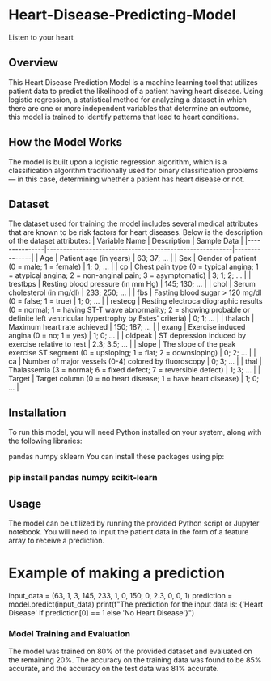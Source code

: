 # Heart-Disease-Predicting-Model
Listen to your heart
## Overview
This Heart Disease Prediction Model is a machine learning tool that utilizes patient data to predict the likelihood of a patient having heart disease. Using logistic regression, a statistical method for analyzing a dataset in which there are one or more independent variables that determine an outcome, this model is trained to identify patterns that lead to heart conditions.
## How the Model Works
The model is built upon a logistic regression algorithm, which is a classification algorithm traditionally used for binary classification problems — in this case, determining whether a patient has heart disease or not.
## Dataset
The dataset used for training the model includes several medical attributes that are known to be risk factors for heart diseases. Below is the description of the dataset attributes:
| Variable Name | Description                                             | Sample Data   |
|---------------|---------------------------------------------------------|---------------|
| Age           | Patient age (in years)                                  | 63; 37; ...   |
| Sex           | Gender of patient (0 = male; 1 = female)                | 1; 0; ...     |
| cp            | Chest pain type (0 = typical angina; 1 = atypical angina; 2 = non-anginal pain; 3 = asymptomatic) | 3; 1; 2; ... |
| trestbps      | Resting blood pressure (in mm Hg)                       | 145; 130; ... |
| chol          | Serum cholesterol (in mg/dl)                            | 233; 250; ... |
| fbs           | Fasting blood sugar > 120 mg/dl (0 = false; 1 = true)   | 1; 0; ...     |
| restecg       | Resting electrocardiographic results (0 = normal; 1 = having ST-T wave abnormality; 2 = showing probable or definite left ventricular hypertrophy by Estes' criteria) | 0; 1; ...   |
| thalach       | Maximum heart rate achieved                             | 150; 187; ... |
| exang         | Exercise induced angina (0 = no; 1 = yes)               | 1; 0; ...     |
| oldpeak       | ST depression induced by exercise relative to rest      | 2.3; 3.5; ... |
| slope         | The slope of the peak exercise ST segment (0 = upsloping; 1 = flat; 2 = downsloping) | 0; 2; ...   |
| ca            | Number of major vessels (0-4) colored by fluoroscopy    | 0; 3; ...     |
| thal          | Thalassemia (3 = normal; 6 = fixed defect; 7 = reversible defect) | 1; 3; ...   |
| Target        | Target column (0 = no heart disease; 1 = have heart disease) | 1; 0; ...   |


## Installation
To run this model, you will need Python installed on your system, along with the following libraries:

pandas
numpy
sklearn
You can install these packages using pip:
 ### pip install pandas numpy scikit-learn

## Usage
The model can be utilized by running the provided Python script or Jupyter notebook. You will need to input the patient data in the form of a feature array to receive a prediction.
# Example of making a prediction
input_data = (63, 1, 3, 145, 233, 1, 0, 150, 0, 2.3, 0, 0, 1)
prediction = model.predict(input_data)
print(f"The prediction for the input data is: {'Heart Disease' if prediction[0] == 1 else 'No Heart Disease'}")

### Model Training and Evaluation
The model was trained on 80% of the provided dataset and evaluated on the remaining 20%. The accuracy on the training data was found to be 85% accurate, and the accuracy on the test data was 81% accurate.
